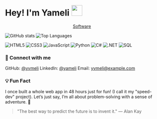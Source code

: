 <h1><b>Hey! I'm Yameli </b><img src="https://media.giphy.com/media/hvRJCLFzcasrR4ia7z/giphy.gif" width="35"></h1>

<p align="center">
  <a href="https://github.com/DenverCoder1/readme-typing-svg">Software</a>
</p>

<!-- Animated Stats -->
![GitHub stats](https://github-readme-stats.vercel.app/api?username=yvmeli&show_icons=true&count_private=true&hide_title=true&hide=prs&theme=radical)
![Top Languages](https://github-readme-stats.vercel.app/api/top-langs/?username=yvmeli&layout=compact&theme=radical&hide_title=true)

<!-- Tech Stack -->
![HTML5](https://img.shields.io/badge/HTML5-%23E34F26.svg?style=for-the-badge&logo=html5&logoColor=white)
![CSS3](https://img.shields.io/badge/CSS3-%231572B6.svg?style=for-the-badge&logo=css3&logoColor=white)
![JavaScript](https://img.shields.io/badge/JavaScript-%23F7DF1E.svg?style=for-the-badge&logo=javascript&logoColor=black)
![Python](https://img.shields.io/badge/Python-%2314354C.svg?style=for-the-badge&logo=python&logoColor=white)
![C#](https://img.shields.io/badge/C%23-%23239120.svg?style=for-the-badge&logo=csharp&logoColor=white)
![.NET](https://img.shields.io/badge/.NET-%235C2D91.svg?style=for-the-badge&logo=dotnet&logoColor=white)
![SQL](https://img.shields.io/badge/SQL-%2307405F.svg?style=for-the-badge&logo=sql&logoColor=white)

<!-- Social Links -->
### :link: Connect with me
GitHub: [@yvmeli](https://github.com/yvmeli)
LinkedIn: [@yameli](https://www.linkedin.com/in/yameli/)
Email: [yvmeli@example.com](mailto:yvmeli@example.com)

<!-- Fun Fact -->
### :bulb: Fun Fact
I once built a whole web app in 48 hours just for fun! (I call it my "speed-dev" project). Let’s just say, I’m all about problem-solving with a sense of adventure. 🚀

<!-- Animated GitHub Readme Quote -->
> "The best way to predict the future is to invent it." — Alan Kay
